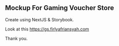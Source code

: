 ## Mockup For Gaming Voucher Store 

Create using NextJS & Storybook.

Look at this https://gs.firlyafriansyah.com

Thank you.
